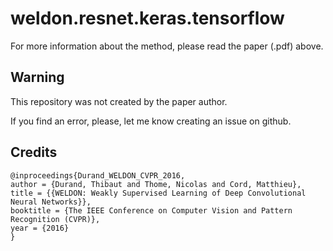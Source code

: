 # weldon.resnet.keras.tensorflow

For more information about the method, please read the paper (.pdf) above.

## Warning

This repository was not created by the paper author.

If you find an error, please, let me know creating an issue on github. 

## Credits
```
@inproceedings{Durand_WELDON_CVPR_2016,
author = {Durand, Thibaut and Thome, Nicolas and Cord, Matthieu},
title = {{WELDON: Weakly Supervised Learning of Deep Convolutional Neural Networks}},
booktitle = {The IEEE Conference on Computer Vision and Pattern Recognition (CVPR)},
year = {2016}
}
```

